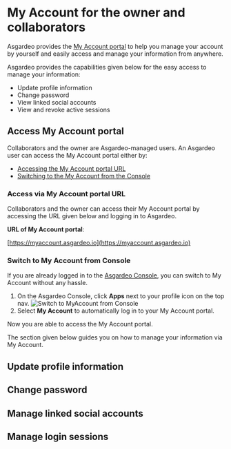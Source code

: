 # My Account for the owner and collaborators

Asgardeo provides the [My Account portal](https://myaccount.asgardeo.io) to help you manage your account by yourself and easily access and manage your information from anywhere.

Asgardeo provides the capabilities given below for the easy access to manage your information:
- Update profile information
- Change password
- View linked social accounts
- View and revoke active sessions

## Access My Account portal
Collaborators and the owner are Asgardeo-managed users. An Asgardeo user can access the My Account portal either by:
- [Accessing the My Account portal URL](#access-via-my-account-portal-url)
- [Switching to the My Account from the Console](#switch-to-my-account-from-console)

### Access via My Account portal URL

Collaborators and the owner can access their My Account portal by accessing the URL given below and logging in to Asgardeo.

**URL of My Account portal**:

[https://myaccount.asgardeo.io](https://myaccount.asgardeo.io)

### Switch to My Account from Console

If you are already logged in to the [Asgardeo Console](https://console.asgardeo.io), you can switch to My Account without any hassle.

1. On the Asgardeo Console, click **Apps** next to your profile icon on the top nav.
    <img :src="$withBase('/assets/img/guides/organization/self-service/myaccount/switch-to-myaccount.png')" alt="Switch to MyAccount from Console">
2. Select **My Account** to automatically log in to your My Account portal.

Now you are able to access the My Account portal.

The section given below guides you on how to manage your information via My Account.

## Update profile information
<CommonGuide guide='guides/fragments/self-service/update-profile.md'/>

## Change password 
<CommonGuide guide='guides/fragments/self-service/change-password.md'/>

## Manage linked social accounts
<CommonGuide guide='guides/fragments/self-service/manage-linked-social-accounts.md'/>

## Manage login sessions
<CommonGuide guide='guides/fragments/self-service/manage-login-sessions.md'/>
